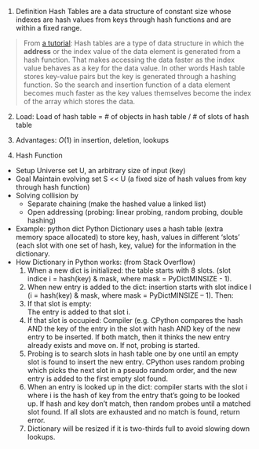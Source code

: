 1. Definition
Hash Tables are a data structure of constant size whose indexes are hash values from keys through hash functions and are within a fixed range. 
> From [a tutorial](https://www.tutorialspoint.com/python_data_structure/python_hash_table.htm#:~:text=Hash%20tables%20are%20a%20type,key%20for%20the%20data%20value.): Hash tables are a type of data structure in which the **address** or the index value of the data element is generated from a hash function. That makes accessing the data faster as the index value behaves as a key for the data value. In other words Hash table stores key-value pairs but the key is generated through a hashing function. So the search and insertion function of a data element becomes much faster as the key values themselves become the index of the array which stores the data.

2. Load: Load of hash table = # of objects in hash table / # of slots of hash table

3. Advantages: $O(1)$  in insertion, deletion, lookups

4. Hash Function
- Setup
Universe set U, an arbitrary size of input (key)
- Goal
Maintain evolving set S << U (a fixed size of hash values from key through hash function)
- Solving collision by
	-	Separate chaining (make the hashed value a linked list)
	-	Open addressing (probing: linear probing, random probing, double hashing)
-	Example: python dict
Python Dictionary uses a hash table (extra memory space allocated) to store key, hash, values in different ‘slots’ (each slot with one set of hash, key, value) for the information in the dictionary. 
-	How Dictionary in Python works: (from Stack Overflow)
	1.	When a new dict is initialized: the table starts with 8 slots. (slot indice i = hash(key) & mask, where mask = PyDictMINSIZE - 1).
	2.	When new entry is added to the dict: insertion starts with slot indice I (i = hash(key) & mask, where mask = PyDictMINSIZE – 1). Then:
	3. If that slot is empty:  
	The entry is added to that slot i. 
	4. If that slot is occupied:
	Compiler (e.g. CPython compares the hash AND the key of the entry in the slot with hash AND key of the new entry to be inserted. If both match, then it thinks the new entry already exists and move on. If not, probing is started. 
	5. Probing is to search slots in hash table one by one until an empty slot is found to insert the new entry. CPython uses random probing which picks the next slot in a pseudo random order, and the new entry is added to the first empty slot found.
	6. When an entry is looked up in the dict: compiler starts with the slot i where i is the hash of key from the entry that’s going to be looked up. If hash and key don’t match, then random probes until a matched slot found. If all slots are exhausted and no match is found, return error.
	7. Dictionary will be resized if it is two-thirds full to avoid slowing down lookups. 

